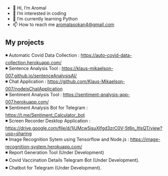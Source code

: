 - 👋 Hi, I’m Aromal
- 👀 I’m interested in coding
- 🌱 I’m currently learning Python
- 📫 How to reach me aromalasokan4@gmail.com


My projects
-----------
◾ Automatic Covid Data Collection : https://auto-covid-data-collection.herokuapp.com/  
◾ Sentence Analysis Tool : https://klaus-mikaelson-007.github.io/sentenceAnalysisAI/  
◾ Chat Application : https://github.com/Klaus-Mikaelson-007/nodejsChatApplication  
◾ Sentiment Analysis Tool : https://sentiment-analysis-app-007.herokuapp.com/  
◾ Sentiment Analysis Bot for Telegram : https://t.me/Sentiment_Calculator_bot  
◾ Screen Recorder Desktop Application : https://drive.google.com/file/d/1jUMcw5isuXlfgd3zrC0V-5t6n_ltlsQT/view?usp=sharing  
◾ Image Recognition Sytem using Tensorflow and Node.js : https://image-recognition-system.herokuapp.com/  
◾ Report Generation Tool (Under Development)  
◾ Covid Vaccination Details Telegram Bot (Under Development).  
◾ Chatbot for Telegram (Under Development).  
